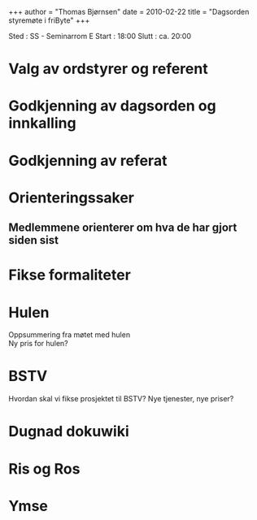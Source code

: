 +++
author = "Thomas Bjørnsen"
date = 2010-02-22
title = "Dagsorden styremøte i friByte"
+++

Sted : SS - Seminarrom E Start : 18:00 Slutt : ca. 20:00

# Valg av ordstyrer og referent

# Godkjenning av dagsorden og innkalling

# Godkjenning av referat

# Orienteringssaker

## Medlemmene orienterer om hva de har gjort siden sist

# Fikse formaliteter

# Hulen

Oppsummering fra møtet med hulen\
Ny pris for hulen?

# BSTV

Hvordan skal vi fikse prosjektet til BSTV? Nye tjenester, nye priser?

# Dugnad dokuwiki

# Ris og Ros

# Ymse
